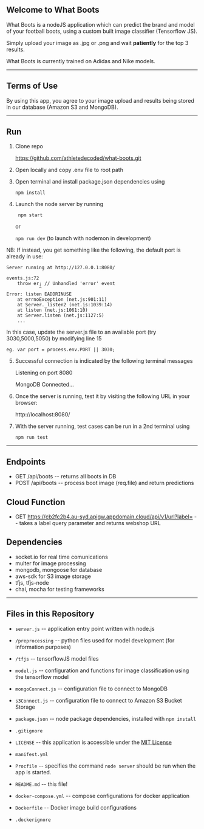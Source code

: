 ## Welcome to What Boots ##
What Boots is a nodeJS application which can predict the brand and model of your football boots, using a custom built image classifier (Tensorflow JS).

Simply upload your image as .jpg or .png and wait **patiently** for the top 3 results.

What Boots is currently trained on Adidas and Nike models.

---
## Terms of Use ##
By using this app, you agree to your image upload and results being stored in our database (Amazon S3 and MongoDB).

---
## Run ##
1. Clone repo 
    
    https://github.com/athletedecoded/what-boots.git

2. Open locally and copy .env file to root path

3. Open terminal and install package.json dependencies using

    `npm install`

4. Launch the node server by running

   ` npm start`

    or 

    `npm run dev` (to launch with nodemon in development)

NB: If instead, you get something like the following, the default port is already in use:

    Server running at http://127.0.0.1:8080/

    events.js:72
        throw er; // Unhandled 'error' event
                ^
    Error: listen EADDRINUSE
        at errnoException (net.js:901:11)
        at Server._listen2 (net.js:1039:14)
        at listen (net.js:1061:10)
        at Server.listen (net.js:1127:5)
        ...

In this case, update the server.js file to an available port (try 3030,5000,5050) by modifying line 15

    eg. var port = process.env.PORT || 3030;

5. Successful connection is indicated by the following terminal messages

    Listening on port  8080
    
    MongoDB Connected...

6. Once the server is running, test it by visiting the following URL in your
browser:

    http://localhost:8080/

7. With the server running, test cases can be run in a 2nd terminal using

    `npm run test`
---
## Endpoints ##
* GET /api/boots -- returns all boots in DB
* POST /api/boots -- process boot image (req.file) and return predictions

## Cloud Function ##
* GET https://cb2fc2b4.au-syd.apigw.appdomain.cloud/api/v1/url?label= -- takes a label query parameter and returns webshop URL

## Dependencies ##
* socket.io for real time comunications
* multer for image processing
* mongodb, mongoose for database
* aws-sdk for S3 image storage
* tfjs, tfjs-node
* chai, mocha for testing frameworks

---
## Files in this Repository ##

* `server.js` -- application entry point written with node.js
* `/preprocessing` -- python files used for model development (for information purposes) 
* `/tfjs` -- tensorflowJS model files
* `model.js` -- configuration and functions for image classification using the tensorflow model
* `mongoConnect.js` -- configuration file to connect to MongoDB
* `s3Connect.js` -- configuration file to connect to Amazon S3 Bucket Storage

* `package.json` -- node package dependencies, installed with `npm install`
* `.gitignore`
* `LICENSE` -- this application is accessible under the [MIT License](./LICENSE)
* `manifest.yml`
* `Procfile` -- specifies the command `node server` should be run when the app is started.
* `README.md` -- this file!

* `docker-compose.yml` -- compose configurations for docker application
* `Dockerfile` -- Docker image build configurations
* `.dockerignore` 
